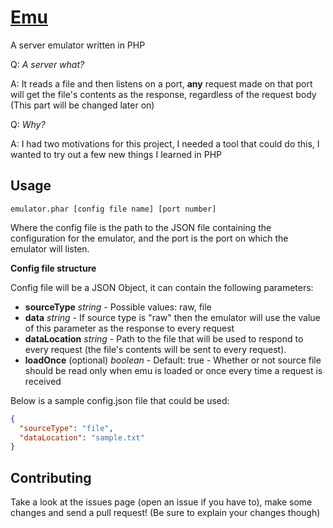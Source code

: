 [Emu](https://hrn4n.github.io/emulator)
===
A server emulator written in PHP

Q: *A server what?*

A: It reads a file and then listens on a port, **any** request made on that port will get the file's contents as the response, regardless of the request body (This part will be changed later on)

Q: *Why?*

A: I had two motivations for this project, I needed a tool that could do this, I wanted to try out a few new things I learned in PHP


Usage
-----
```
emulator.phar [config file name] [port number]
```

Where the config file is the path to the JSON file containing the configuration for the emulator, and the port is the port on which the emulator will listen.

**Config file structure**

Config file will be a JSON Object, it can contain the following parameters:

- **sourceType** *string* - Possible values: raw, file
- **data** *string* - If source type is "raw" then the emulator will use the value of this parameter as the response to every request
- **dataLocation** *string* - Path to the file that will be used to respond to every request (the file's contents will be sent to every request).
- **loadOnce** (optional) *boolean* - Default: true - Whether or not source file should be read only when emu is loaded or once every time a request is received


Below is a sample config.json file that could be used:

```json
{
  "sourceType": "file",
  "dataLocation": "sample.txt"
}
```

Contributing
------------
Take a look at the issues page (open an issue if you have to), make some changes and send a pull request! (Be sure to explain  your changes though)